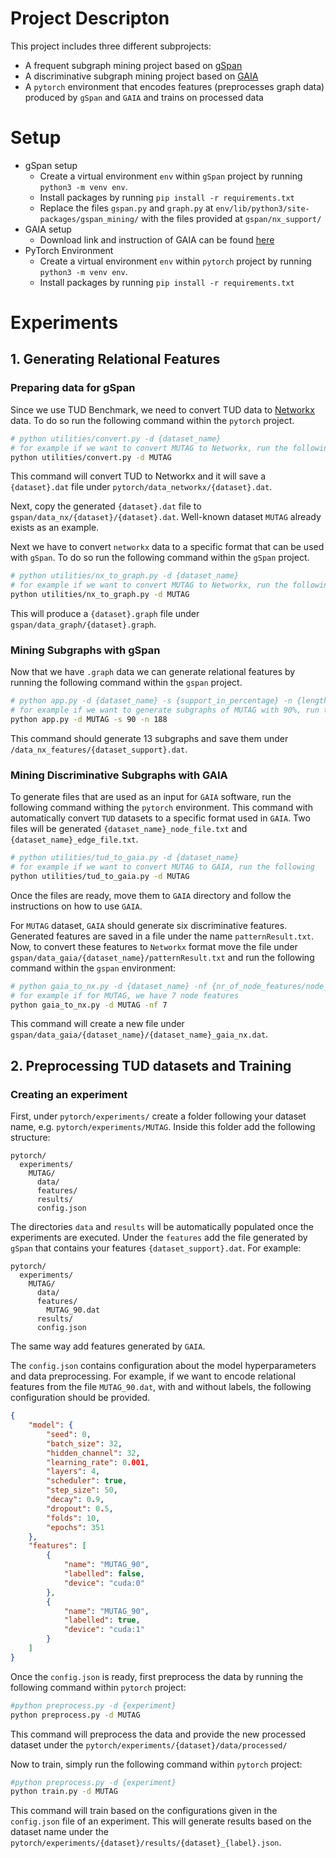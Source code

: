 # Project Descripton

This project includes three different subprojects:

-   A frequent subgraph mining project based on [gSpan](https://ieeexplore.ieee.org/stamp/stamp.jsp?arnumber=1184038&casa_token=hII_fVgAeycAAAAA:bc095z3FKW0KFzRYjy1yIcNp7jIKEy9jXd_9cv4FxosnXtFOkIHTkcy0cS8VJqrUK52z7aHIzw&tag=1)
-   A discriminative subgraph mining project based on [GAIA](https://dl.acm.org/doi/pdf/10.1145/1807167.1807262?casa_token=G-mvu1_NCJgAAAAA:4ToovRUGv-i_YrmH8SxNQP15J3hTY-N0rq49oNgp1h45khNM6c3cgwcQjKGe66q-05jZeFXg8Kfr)
-   A `pytorch` environment that encodes features (preprocesses graph data) produced by `gSpan` and `GAIA` and trains on processed data

# Setup

-   gSpan setup
    -   Create a virtual environment `env` within `gSpan` project by running `python3 -m venv env`.
    -   Install packages by running `pip install -r requirements.txt`
    -   Replace the files `gspan.py` and `graph.py` at `env/lib/python3/site-packages/gspan_mining/` with the files provided at `gspan/nx_support/`
-   GAIA setup
    -   Download link and instruction of GAIA can be found [here](https://sourceforge.net/projects/discriminatives/)
-   PyTorch Environment
    -   Create a virtual environment `env` within `pytorch` project by running `python3 -m venv env`.
    -   Install packages by running `pip install -r requirements.txt`

# Experiments

## 1. Generating Relational Features

### Preparing data for gSpan

Since we use TUD Benchmark, we need to convert TUD data to [Networkx](https://networkx.org/documentation/stable/index.html) data. To do so run the following command within the `pytorch` project.

```bash
# python utilities/convert.py -d {dataset_name}
# for example if we want to convert MUTAG to Networkx, run the following
python utilities/convert.py -d MUTAG
```

This command will convert TUD to Networkx and it will save a `{dataset}.dat` file under `pytorch/data_networkx/{dataset}.dat`.

Next, copy the generated `{dataset}.dat` file to `gspan/data_nx/{dataset}/{dataset}.dat`. Well-known dataset `MUTAG` already exists as an example.

Next we have to convert `networkx` data to a specific format that can be used with `gSpan`. To do so run the following command within the `gSpan` project.

```bash
# python utilities/nx_to_graph.py -d {dataset_name}
# for example if we want to convert MUTAG to Networkx, run the following
python utilities/nx_to_graph.py -d MUTAG
```

This will produce a `{dataset}.graph` file under `gspan/data_graph/{dataset}.graph`.

### Mining Subgraphs with gSpan

Now that we have `.graph` data we can generate relational features by running the following command within the `gspan` project.

```bash
# python app.py -d {dataset_name} -s {support_in_percentage} -n {length_of_dataset/nr_of_graphs}
# for example if we want to generate subgraphs of MUTAG with 90%, run the following
python app.py -d MUTAG -s 90 -n 188
```

This command should generate 13 subgraphs and save them under `/data_nx_features/{dataset_support}.dat`.

### Mining Discriminative Subgraphs with GAIA

To generate files that are used as an input for `GAIA` software, run the following command withing the `pytorch` environment. This command with automatically convert `TUD` datasets to a specific format used in `GAIA`. Two files will be generated `{dataset_name}_node_file.txt` and `{dataset_name}_edge_file.txt`.

```bash
# python utilities/tud_to_gaia.py -d {dataset_name}
# for example if we want to convert MUTAG to GAIA, run the following
python utilities/tud_to_gaia.py -d MUTAG
```

Once the files are ready, move them to `GAIA` directory and follow the instructions on how to use `GAIA`.

For `MUTAG` dataset, `GAIA` should generate six discriminative features. Generated features are saved in a file under the name `patternResult.txt`. Now, to convert these features to `Networkx` format move the file under `gspan/data_gaia/{dataset_name}/patternResult.txt` and run the following command within the `gspan` environment:

```bash
# python gaia_to_nx.py -d {dataset_name} -nf {nr_of_node_features/node_labels}
# for example if for MUTAG, we have 7 node features
python gaia_to_nx.py -d MUTAG -nf 7
```

This command will create a new file under `gspan/data_gaia/{dataset_name}/{dataset_name}_gaia_nx.dat`.

## 2. Preprocessing TUD datasets and Training

### Creating an experiment

First, under `pytorch/experiments/` create a folder following your dataset name, e.g. `pytorch/experiments/MUTAG`. Inside this folder add the following structure:

```
pytorch/
  experiments/
    MUTAG/
      data/
      features/
      results/
      config.json
```

The directories `data` and `results` will be automatically populated once the experiments are executed. Under the `features` add the file generated by `gSpan` that contains your features `{dataset_support}.dat`. For example:

```
pytorch/
  experiments/
    MUTAG/
      data/
      features/
        MUTAG_90.dat
      results/
      config.json
```

The same way add features generated by `GAIA`.

The `config.json` contains configuration about the model hyperparameters and data preprocessing. For example, if we want to encode relational features from the file `MUTAG_90.dat`, with and without labels, the following configuration should be provided.

```json
{
    "model": {
        "seed": 0,
        "batch_size": 32,
        "hidden_channel": 32,
        "learning_rate": 0.001,
        "layers": 4,
        "scheduler": true,
        "step_size": 50,
        "decay": 0.9,
        "dropout": 0.5,
        "folds": 10,
        "epochs": 351
    },
    "features": [
        {
            "name": "MUTAG_90",
            "labelled": false,
            "device": "cuda:0"
        },
        {
            "name": "MUTAG_90",
            "labelled": true,
            "device": "cuda:1"
        }
    ]
}
```

Once the `config.json` is ready, first preprocess the data by running the following command within `pytorch` project:

```bash
#python preprocess.py -d {experiment}
python preprocess.py -d MUTAG
```

This command will preprocess the data and provide the new processed dataset under the `pytorch/experiments/{dataset}/data/processed/`

Now to train, simply run the following command within `pytorch` project:

```bash
#python preprocess.py -d {experiment}
python train.py -d MUTAG
```

This command will train based on the configurations given in the `config.json` file of an experiment. This will generate results based on the dataset name under the `pytorch/experiments/{dataset}/results/{dataset}_{label}.json`.
